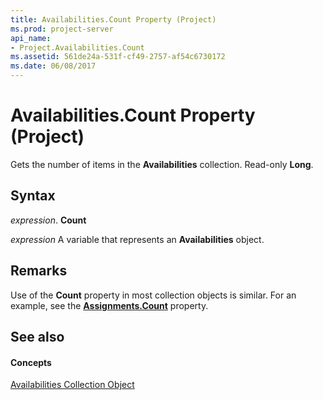 ```yaml
---
title: Availabilities.Count Property (Project)
ms.prod: project-server
api_name:
- Project.Availabilities.Count
ms.assetid: 561de24a-531f-cf49-2757-af54c6730172
ms.date: 06/08/2017
---
```



# Availabilities.Count Property (Project)

Gets the number of items in the  **Availabilities** collection. Read-only **Long**.


## Syntax

 _expression_. **Count**

 _expression_ A variable that represents an **Availabilities** object.


## Remarks

Use of the  **Count** property in most collection objects is similar. For an example, see the **[Assignments.Count](Project.Assignments.Count.md)** property.


## See also


#### Concepts


[Availabilities Collection Object](Project.availabilities.md)

